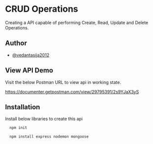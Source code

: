 
# CRUD Operations

Creating a API capable of performing Create, Read, Update and Delete Operations.


## Author

- [@vedantasija2012](https://www.github.com/vedantasija2012)


## View API Demo

Visit the below Postman URL to view api in working state.

https://documenter.getpostman.com/view/29795391/2s9YJaX3yS


## Installation

Install below libraries to create this api

```bash
  npm init
```

```bash
  npm install express nodemon mongoose
```
    